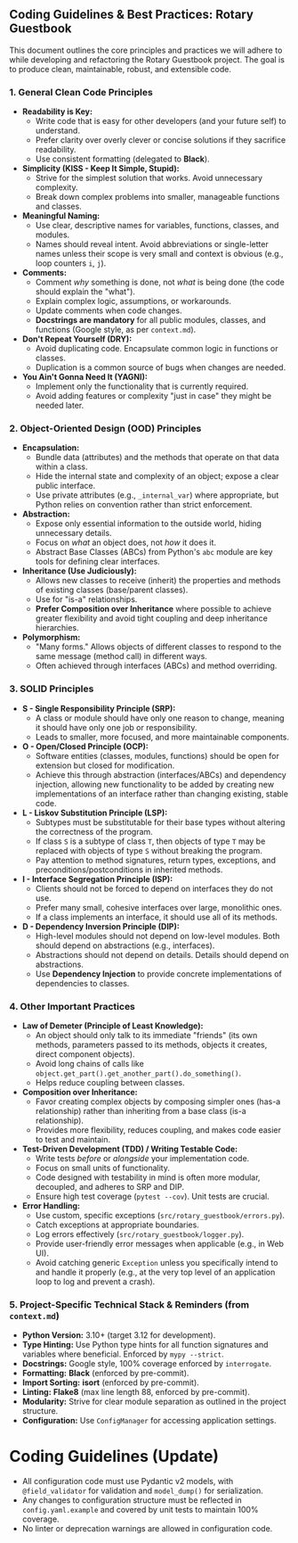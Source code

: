 ## Coding Guidelines & Best Practices: Rotary Guestbook

This document outlines the core principles and practices we will adhere to while developing and refactoring the Rotary Guestbook project. The goal is to produce clean, maintainable, robust, and extensible code.

### 1. General Clean Code Principles

*   **Readability is Key:**
    *   Write code that is easy for other developers (and your future self) to understand.
    *   Prefer clarity over overly clever or concise solutions if they sacrifice readability.
    *   Use consistent formatting (delegated to **Black**).
*   **Simplicity (KISS - Keep It Simple, Stupid):**
    *   Strive for the simplest solution that works. Avoid unnecessary complexity.
    *   Break down complex problems into smaller, manageable functions and classes.
*   **Meaningful Naming:**
    *   Use clear, descriptive names for variables, functions, classes, and modules.
    *   Names should reveal intent. Avoid abbreviations or single-letter names unless their scope is very small and context is obvious (e.g., loop counters `i`, `j`).
*   **Comments:**
    *   Comment *why* something is done, not *what* is being done (the code should explain the "what").
    *   Explain complex logic, assumptions, or workarounds.
    *   Update comments when code changes.
    *   **Docstrings are mandatory** for all public modules, classes, and functions (Google style, as per `context.md`).
*   **Don't Repeat Yourself (DRY):**
    *   Avoid duplicating code. Encapsulate common logic in functions or classes.
    *   Duplication is a common source of bugs when changes are needed.
*   **You Ain't Gonna Need It (YAGNI):**
    *   Implement only the functionality that is currently required.
    *   Avoid adding features or complexity "just in case" they might be needed later.

### 2. Object-Oriented Design (OOD) Principles

*   **Encapsulation:**
    *   Bundle data (attributes) and the methods that operate on that data within a class.
    *   Hide the internal state and complexity of an object; expose a clear public interface.
    *   Use private attributes (e.g., `_internal_var`) where appropriate, but Python relies on convention rather than strict enforcement.
*   **Abstraction:**
    *   Expose only essential information to the outside world, hiding unnecessary details.
    *   Focus on *what* an object does, not *how* it does it.
    *   Abstract Base Classes (ABCs) from Python's `abc` module are key tools for defining clear interfaces.
*   **Inheritance (Use Judiciously):**
    *   Allows new classes to receive (inherit) the properties and methods of existing classes (base/parent classes).
    *   Use for "is-a" relationships.
    *   **Prefer Composition over Inheritance** where possible to achieve greater flexibility and avoid tight coupling and deep inheritance hierarchies.
*   **Polymorphism:**
    *   "Many forms." Allows objects of different classes to respond to the same message (method call) in different ways.
    *   Often achieved through interfaces (ABCs) and method overriding.

### 3. SOLID Principles

*   **S - Single Responsibility Principle (SRP):**
    *   A class or module should have only one reason to change, meaning it should have only one job or responsibility.
    *   Leads to smaller, more focused, and more maintainable components.
*   **O - Open/Closed Principle (OCP):**
    *   Software entities (classes, modules, functions) should be open for extension but closed for modification.
    *   Achieve this through abstraction (interfaces/ABCs) and dependency injection, allowing new functionality to be added by creating new implementations of an interface rather than changing existing, stable code.
*   **L - Liskov Substitution Principle (LSP):**
    *   Subtypes must be substitutable for their base types without altering the correctness of the program.
    *   If class `S` is a subtype of class `T`, then objects of type `T` may be replaced with objects of type `S` without breaking the program.
    *   Pay attention to method signatures, return types, exceptions, and preconditions/postconditions in inherited methods.
*   **I - Interface Segregation Principle (ISP):**
    *   Clients should not be forced to depend on interfaces they do not use.
    *   Prefer many small, cohesive interfaces over large, monolithic ones.
    *   If a class implements an interface, it should use all of its methods.
*   **D - Dependency Inversion Principle (DIP):**
    *   High-level modules should not depend on low-level modules. Both should depend on abstractions (e.g., interfaces).
    *   Abstractions should not depend on details. Details should depend on abstractions.
    *   Use **Dependency Injection** to provide concrete implementations of dependencies to classes.

### 4. Other Important Practices

*   **Law of Demeter (Principle of Least Knowledge):**
    *   An object should only talk to its immediate "friends" (its own methods, parameters passed to its methods, objects it creates, direct component objects).
    *   Avoid long chains of calls like `object.get_part().get_another_part().do_something()`.
    *   Helps reduce coupling between classes.
*   **Composition over Inheritance:**
    *   Favor creating complex objects by composing simpler ones (has-a relationship) rather than inheriting from a base class (is-a relationship).
    *   Provides more flexibility, reduces coupling, and makes code easier to test and maintain.
*   **Test-Driven Development (TDD) / Writing Testable Code:**
    *   Write tests *before* or *alongside* your implementation code.
    *   Focus on small units of functionality.
    *   Code designed with testability in mind is often more modular, decoupled, and adheres to SRP and DIP.
    *   Ensure high test coverage (`pytest --cov`). Unit tests are crucial.
*   **Error Handling:**
    *   Use custom, specific exceptions (`src/rotary_guestbook/errors.py`).
    *   Catch exceptions at appropriate boundaries.
    *   Log errors effectively (`src/rotary_guestbook/logger.py`).
    *   Provide user-friendly error messages when applicable (e.g., in Web UI).
    *   Avoid catching generic `Exception` unless you specifically intend to and handle it properly (e.g., at the very top level of an application loop to log and prevent a crash).

### 5. Project-Specific Technical Stack & Reminders (from `context.md`)

*   **Python Version:** 3.10+ (target 3.12 for development).
*   **Type Hinting:** Use Python type hints for all function signatures and variables where beneficial. Enforced by `mypy --strict`.
*   **Docstrings:** Google style, 100% coverage enforced by `interrogate`.
*   **Formatting:** **Black** (enforced by pre-commit).
*   **Import Sorting:** **isort** (enforced by pre-commit).
*   **Linting:** **Flake8** (max line length 88, enforced by pre-commit).
*   **Modularity:** Strive for clear module separation as outlined in the project structure.
*   **Configuration:** Use `ConfigManager` for accessing application settings.

# Coding Guidelines (Update)

- All configuration code must use Pydantic v2 models, with `@field_validator` for validation and `model_dump()` for serialization.
- Any changes to configuration structure must be reflected in `config.yaml.example` and covered by unit tests to maintain 100% coverage.
- No linter or deprecation warnings are allowed in configuration code.

